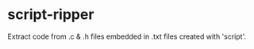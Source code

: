 script-ripper
=============

Extract code from .c &amp; .h files embedded in .txt files created with 'script'.

